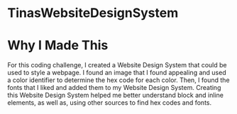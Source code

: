 # TinasWebsiteDesignSystem

# Why I Made This
<p> For this coding challenge, I created a Website Design System that could be used to style a webpage. I found an image that I found appealing and used a color identifier to determine the hex code for each color. Then, I found the fonts that I liked and added them to my Website Design System. Creating this Website Design System helped me better understand block and inline elements, as well as, using other sources to find hex codes and fonts.</p>